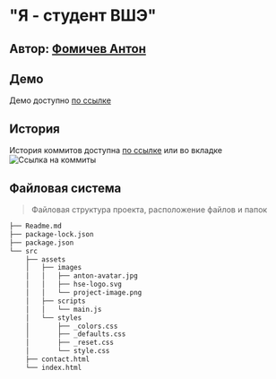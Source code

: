 # "Я - студент ВШЭ"

## Автор: [Фомичев Антон](https://github.com/fluxionbeats)

## Демо

Демо доступно [по ссылке](https://fluxionbeats.github.io/hse-3year-web/src/)

## История

История коммитов доступна [по ссылке](https://github.com/fluxionbeats/hse-3year-web/commits/master) или во вкладке
![Ссылка на коммиты](https://i.imgur.com/hqi94KG.png)

## Файловая система

> Файловая структура проекта, расположение файлов и папок

```bash
├── Readme.md
├── package-lock.json
├── package.json
└── src
    ├── assets
    │   ├── images
    │   │   ├── anton-avatar.jpg
    │   │   ├── hse-logo.svg
    │   │   └── project-image.png
    │   ├── scripts
    │   │   └── main.js
    │   └── styles
    │       ├── _colors.css
    │       ├── _defaults.css
    │       ├── _reset.css
    │       └── style.css
    ├── contact.html
    └── index.html
```
